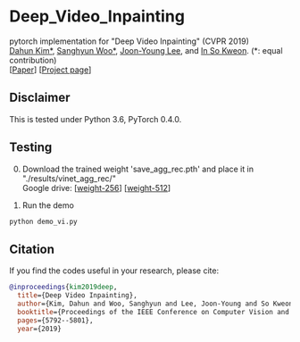 # Deep_Video_Inpainting
pytorch implementation for "Deep Video Inpainting" (CVPR 2019)  
[Dahun Kim*](https://mcahny@github.io/), [Sanghyun Woo*](https://sites.google.com/view/sanghyunwoo/), [Joon-Young Lee](https://joonyoung-cv.github.io/), and [In So Kweon](https://rcv.kaist.ac.kr). (*: equal contribution)  
[[Paper](http://openaccess.thecvf.com/content_CVPR_2019/papers/Kim_Deep_Video_Inpainting_CVPR_2019_paper.pdf)] [[Project page](https://sites.google.com/view/deepvinet/)]  
## Disclaimer
This is tested under Python 3.6, PyTorch 0.4.0.

## Testing
0. Download the trained weight 'save_agg_rec.pth' and place it in "./results/vinet_agg_rec/"  
Google drive: [[weight-256](https://drive.google.com/file/d/1UCDZVJbymiHUcD2GfLq9-NU65MW6rSY4/view?usp=sharing)] [[weight-512](https://drive.google.com/file/d/1KAi9oQVBaJU9ytr7dYr2WwEcO5NLiJvo/view?usp=sharing)]  


1. Run the demo  
```python
python demo_vi.py
```

## Citation
If you find the codes useful in your research, please cite:  
```bibtex
@inproceedings{kim2019deep,
  title={Deep Video Inpainting},
  author={Kim, Dahun and Woo, Sanghyun and Lee, Joon-Young and So Kweon, In},
  booktitle={Proceedings of the IEEE Conference on Computer Vision and Pattern Recognition},
  pages={5792--5801},
  year={2019}
```

